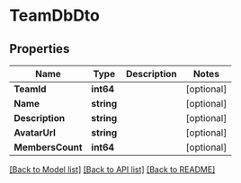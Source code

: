 # TeamDbDto

## Properties

Name | Type | Description | Notes
------------ | ------------- | ------------- | -------------
**TeamId** | **int64** |  | [optional] 
**Name** | **string** |  | [optional] 
**Description** | **string** |  | [optional] 
**AvatarUrl** | **string** |  | [optional] 
**MembersCount** | **int64** |  | [optional] 

[[Back to Model list]](../README.md#documentation-for-models) [[Back to API list]](../README.md#documentation-for-api-endpoints) [[Back to README]](../README.md)


